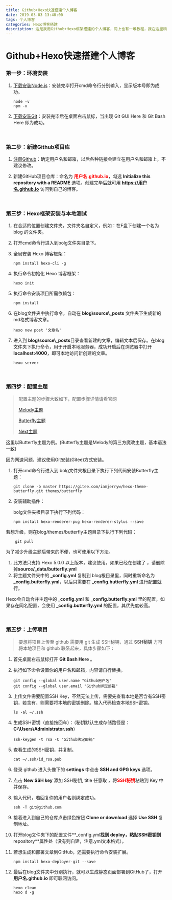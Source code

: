 ```yaml
---
title: Github+Hexo快速搭建个人博客
date: 2019-03-03 13:40:00
tags: 个人博客
categories: Hexo博客搭建
description: 这是我用Github+Hexo框架搭建的个人博客，网上也有一堆教程，我在这里稍微总结整理一下，在此记录一下自己的搭建过程，当然我也会不定时更新自己踩过的坑~
---
```


# Github+Hexo快速搭建个人博客

 

### 第一步：环境安装

1. <a href="http://nodejs.cn/download">下载安装Node.js</a>：安装完毕打开cmd命令行分别输入，显示版本号即为成功。

   ```
   node -v
   npm -v
   ```

2. <a href="https://git-scm.com/downloads">下载安装Git</a>：安装完毕后在桌面右击鼠标，当出现 Git GUI Here 和 Git Bash Here 即为成功。

   <br/>

### 第二步：新建Github项目库

1. <a href="https://github.com">注册Github</a>：确定用户名和邮箱，以后各种链接会建立在用户名和邮箱上，不建议修改。

2. 新建GitHub项目仓库：命名为 <span style="color:red">**用户名.github.io**</span>，勾选 **Initialize this repository with a README** 选项。创建完毕后就可用 **https://用户名.github.io** 访问到自己的博客。

   <br/>

### 第三步：Hexo框架安装与本地测试

1. 在合适的位置创建文件夹，文件夹名自定义，例如：在F盘下创建一个名为 blog 的文件夹。

2. 打开cmd命令行进入到bolg文件夹目录下。

3. 全局安装 Hexo 博客框架：

   ```
   npm install hexo-cli -g
   ```

4. 执行命令初始化 Hexo 博客框架：

   ```
   hexo init
   ```

5. 执行命令安装项目所需依赖包：

   ```
   npm install
   ```

6. 在blog文件夹中执行命令，自动在 **blog\source\\_posts** 文件夹下生成新的md格式博客文章。

   ```
   hexo new post '文章名'
   ```
   
7. 进入到 **blog\source\\_posts**目录查看新建的文章，编辑文本后保存。在blog文件夹下执行命令，用于开启本地服务器，成功开启后在浏览器中打开 **localhost:4000**，即可本地访问新创建的文章。

   ```
   hexo server
   ```

<br/>

### 第四步：配置主题

> 配置主题的步骤大致如下，配置步骤详情请看官网
>
> [Melody主题]( https://molunerfinn.com/hexo-theme-melody-doc/zh-Hans/ )
>
> [Butterfly主题](https://butterfly.js.org/posts/21cfbf15/#%E5%AE%89%E8%A3%9D)
>
> [Next主题](http://theme-next.iissnan.com/getting-started.html)

这里以Butterfly主题为例。(Butterfly主题是Melody的第三方魔改主题，基本语法一致)

因为网速问题，建议使用Git安装(Gitee)方式安装。

1. 打开cmd命令行进入到 bolg文件夹根目录下执行下列代码安装Butterfly主题：

   ```
   git clone -b master https://gitee.com/iamjerryw/hexo-theme-butterfly.git themes/butterfly
   ```

2. 安装辅助插件：

   bolg文件夹根目录下执行下列代码：

   ```
   npm install hexo-renderer-pug hexo-renderer-stylus --save
   ```

若想升级，则在blog/themes/butterfly主题目录下执行下列代码：

```
    git pull
```

为了减少升级主题后带来的不便，也可使用以下方法。

1. 此方法只支持 Hexo 5.0.0 以上版本，建议使用。如果已经在创建了 ，请删除掉**source/_data/butterfly.yml**
2. 将主题文件夹中的  **_config.yml** 复制到 blog根目录里，同时重新命名为 **_config.butterfly.yml**，以后只需要在 **_config.butterfly.yml** 进行配置就行。

Hexo会自动合并主题中的 **_config.yml** 和  **_config.butterfly.yml** 里的配置，如果存在同名配置，会使用 **_config.butterfly.yml** 的配置，其优先度较高。

<br/>

### 第五步：上传项目

> 要想将项目上传至 github 需要用 git 生成 SSH秘钥，通过 **SSH秘钥** 方可将本地项目和 github 联系起来，具体步骤如下：

1. 首先桌面右击鼠标打开 **Git Bash Here** 。

2. 执行如下命令设置你的用户名和邮箱，内容请自行替换。

   ```
   git config --global user.name "Github用户名"
   git config --global user.email "Github绑定邮箱"
   ```

3. 上传文件需要配置SSH Key，不然无法上传，需要先查看本地是否含有SSH密钥，若含有，则需要将本地的密钥删除。输入代码检查本地SSH密钥。

   ```
   ls -al ~/.ssh
   ```

4. 生成SSH密钥（直接按回车）：（秘钥默认生成存储路径是：**C:\Users\Administrator.ssh**）

   ```
   ssh-keygen -t rsa -C "Github绑定邮箱"
   ```

5. 查看生成的SSH密钥，并复制。

   ```
   cat ~/.ssh/id_rsa.pub
   ```

6. 登录 github 进入头像下的 **settings** 中点击 **SSH and GPG keys** 选项。

7. 点击 **New SSH key** 添加 SSH秘钥, title 任意取 ，将<span style="color:red">**SSH秘钥**</span>粘贴到 Key 中并保存。

8. 输入代码，若回复你的用户名则绑定成功。

   ```
   ssh -T git@github.com
   ```

9. 接着进入到自己的仓库点击绿色按钮 **Clone or download** 选择 **Use SSH** 复制地址。

10. 打开blog文件夹下的配置文件**_config.yml**找到 **deploy**，粘贴SSH密钥到**repository**属性处（没有则自建，注意.yml文本格式）。

11. 若想生成和部署文章到GitHub，还需要执行命令安装扩展。

    ```
    npm install hexo-deployer-git --save
    ```

12. 最后在blog文件夹中分别执行，就可以生成静态页面部署到GitHub了，打开 **用户名.github.io** 即可联网访问。

    ```
    hexo clean
    hexo d -g
    ```

    <br/>








